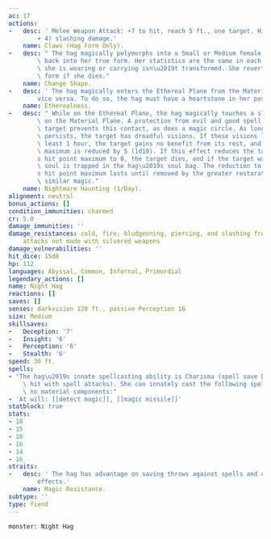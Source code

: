 ```yaml
---
ac: 17
actions:
-   desc: ' Melee Weapon Attack: +7 to hit, reach 5 ft., one target. Hit: 13 (2d8
        + 4) slashing damage.'
    name: Claws (Hag Form Only).
-   desc: " The hag magically polymorphs into a Small or Medium female humanoid, or\
        \ back into her true form. Her statistics are the same in each form. Any equipment\
        \ she is wearing or carrying isn\u2019t transformed. She reverts to her true\
        \ form if she dies."
    name: Change Shape.
-   desc: ' The hag magically enters the Ethereal Plane from the Material Plane, or
        vice versa. To do so, the hag must have a heartstone in her possession.'
    name: Etherealness.
-   desc: " While on the Ethereal Plane, the hag magically touches a sleeping humanoid\
        \ on the Material Plane. A protection from evil and good spell cast on the\
        \ target prevents this contact, as does a magic circle. As long as the contact\
        \ persists, the target has dreadful visions. If these visions last for at\
        \ least 1 hour, the target gains no benefit from its rest, and its hit point\
        \ maximum is reduced by 5 (1d10). If this effect reduces the target\u2019\
        s hit point maximum to 0, the target dies, and if the target was evil, its\
        \ soul is trapped in the hag\u2019s soul bag. The reduction to the target\u2019\
        s hit point maximum lasts until removed by the greater restoration spell or\
        \ similar magic."
    name: Nightmare Haunting (1/Day).
alignment: neutral
bonus_actions: []
condition_immunities: charmed
cr: 5.0
damage_immunities: ''
damage_resistances: cold, fire; bludgeoning, piercing, and slashing from nonmagical
    attacks not made with silvered weapons
damage_vulnerabilities: ''
hit_dice: 15d8
hp: 112
languages: Abyssal, Common, Infernal, Primordial
legendary_actions: []
name: Night Hag
reactions: []
saves: []
senses: darkvision 120 ft., passive Perception 16
size: Medium
skillsaves:
-   Deception: '7'
-   Insight: '6'
-   Perception: '6'
-   Stealth: '6'
speed: 30 ft.
spells:
- "The hag\u2019s innate spellcasting ability is Charisma (spell save DC 14, +6 to\
    \ hit with spell attacks). She can innately cast the following spells, requiring\
    \ no material components:"
- 'At will: [[detect magic]], [[magic missile]]'
statblock: true
stats:
- 18
- 15
- 16
- 16
- 14
- 16
straits:
-   desc: ' The hag has advantage on saving throws against spells and other magical
        effects.'
    name: Magic Resistance.
subtype: ''
type: fiend
---
```

```statblock
monster: Night Hag
```